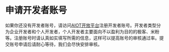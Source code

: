 # 申请开发者账号

如果你还没有开发者账号，请访问[AIOT开放平台](https://opencloud.aqara.cn)注册开发者账号。开发者类型分为企业开发者和个人开发者，个人开发者主要面向不以盈利为目的的极客、米粉等。注册账号时请认真如实填写所需的信息，这样可以提高账号的审核通过率。提交账号申请后请耐心等待，我们会尽快安排审核。

